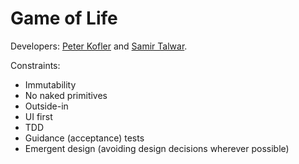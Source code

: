 # Game of Life

Developers: [Peter Kofler](https://github.com/codecop) and [Samir Talwar](https://github.com/SamirTalwar).

Constraints:

* Immutability
* No naked primitives
* Outside-in
* UI first
* TDD
* Guidance (acceptance) tests
* Emergent design (avoiding design decisions wherever possible)
